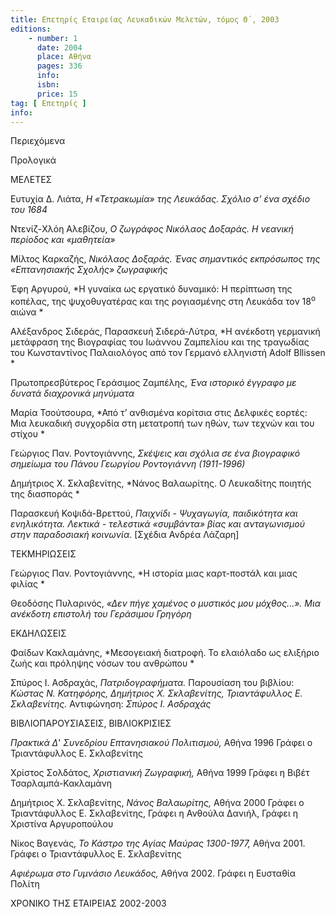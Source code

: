 ```yaml
---
title: Επετηρίς Εταιρείας Λευκαδικών Μελετών, τόμος Θ΄, 2003
editions:
    - number: 1
      date: 2004
      place: Αθήνα
      pages: 336
      info: 
      isbn: 
      price: 15
tag: [ Επετηρίς ]
info: 
---
```


Περιεχόμενα

Προλογικά

ΜΕΛΕΤΕΣ

Ευτυχία Δ. Λιάτα, *Η «Τετρακωμία» της Λευκάδας. Σχόλιο σ’ ένα σχέδιο του 1684*

Nτενίζ-Xλόη Αλεβίζου, *O ζωγράφος Νικόλαος Δοξαράς. Η νεανική περίοδος και «μαθητεία»*

Μίλτος Καρκαζής, *Νικόλαος Δοξαράς. Ένας σημαντικός εκπρόσωπος της «Επτανησιακής Σχολής» ζωγραφικής*

Έφη Αργυρού, *Η γυναίκα ως εργατικό δυναμικό: Η περίπτωση της κοπέλας, της ψυχοθυγατέρας και της ρογιασμένης στη Λευκάδα τον 18<sup>ο</sup> αιώνα *

Αλέξανδρος Σιδεράς, Παρασκευή Σιδερά-Λύτρα, *Η ανέκδοτη γερμανική μετάφραση της Βιογραφίας του Ιωάννου Ζαμπελίου και της τραγωδίας του Κωνσταντίνος Παλαιολόγος από τον Γερμανό ελληνιστή Αdolf Bllissen *

Πρωτοπρεσβύτερος Γεράσιμος Ζαμπέλης, *Ένα ιστορικό έγγραφο με δυνατά διαχρονικά μηνύματα*

Μαρία Τσούτσουρα, *Από τ’ ανθισμένα κορίτσια στις Δελφικές εορτές: Μια λευκαδική συγχορδία στη μετατροπή των ηθών, των τεχνών και του στίχου *

Γεώργιος Παν. Ροντογιάννης, *Σκέψεις και σχόλια σε ένα βιογραφικό σημείωμα του Πάνου Γεωργίου Ροντογιάννη \(1911-1996\)*

Δημήτριος X. Σκλαβενίτης, *Νάνος Βαλαωρίτης. Ο Λευκαδίτης ποιητής της διασποράς *

Παρασκευή Κοψιδά-Βρεττού, *Παιχνίδι - Ψυχαγωγία, παιδικότητα και ενηλικότητα. Λεκτικά - τελεστικά «συμβάντα» βίας και ανταγωνισμού στην παραδοσιακή κοινωνία*. \[Σχέδια Ανδρέα Λάζαρη\]

ΤΕΚΜΗΡΙΩΣΕΙΣ

Γεώργιος Παν. Ροντογιάννης, *Η ιστορία μιας καρτ-ποστάλ και μιας φιλίας *

Θεοδόσης Πυλαρινός, *«Δεν πήγε χαμένος ο μυστικός μου μόχθος...». Μια ανέκδοτη επιστολή του Γεράσιμου Γρηγόρη*

ΕΚΔΗΛΩΣΕΙΣ

Φαίδων Κακλαμάνης, *Μεσογειακή διατροφή. Το ελαιόλαδο ως ελιξήριο ζωής και πρόληψης νόσων του ανθρώπου *

Σπύρος Ι. Ασδραχάς, *Πατριδογραφήματα.* Παρουσίαση του βιβλίου: *Κώστας Ν. Κατηφόρης, Δημήτριος X. Σκλαβενίτης, Τριαντάφυλλος Ε. Σκλαβενίτης.* Αντιφώνηση: *Σπύρος Ι. Ασδραχάς*

ΒΙΒΛΙΟΠΑΡΟΥΣΙΑΣΕΙΣ, ΒΙΒΛΙΟΚΡΙΣΙΕΣ

*Πρακτικά Δ*' *Συνεδρίου Επτανησιακού Πολιτισμού,* Αθήνα 1996 Γράφει ο Τριαντάφυλλος Ε. Σκλαβενίτης

Χρίστος Σολδάτος, *Χριστιανική Ζωγραφική,* Αθήνα 1999 Γράφει η Βιβέτ Τσαρλαμπά-Κακλαμάνη 

Δημήτριος Χ. Σκλαβενίτης, *Νάνος Βαλαωρίτης,* Αθήνα 2000 Γράφει ο Τριαντάφυλλος Ε. Σκλαβενίτης, Γράφει η Ανθούλα Δανιήλ, Γράφει η Χριστίνα Αργυροπούλου

Νίκος Βαγενάς, *Το Κάστρο της Αγίας Μαύρας 1300-1977,* Αθήνα 2001. Γράφει ο Τριαντάφυλλος Ε. Σκλαβενίτης

*Αφιέρωμα στο Γυμνάσιο Λευκάδος,* Αθήνα 2002. Γράφει η Ευσταθία Πολίτη

ΧΡΟΝΙΚΟ ΤΗΣ ΕΤΑΙΡΕΙΑΣ 2002-2003
